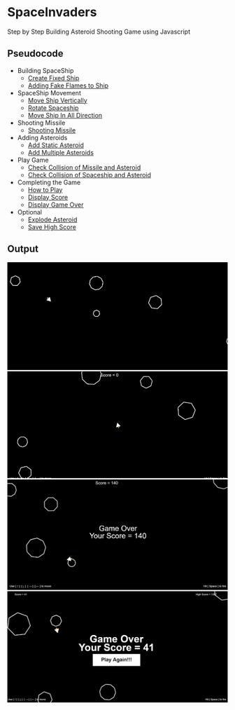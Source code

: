 # SpaceInvaders
Step by Step Building Asteroid Shooting Game using Javascript

## Pseudocode
* Building SpaceShip
  * [Create Fixed Ship](https://github.com/Shubham-Vishwakarma/SpaceInvaders/tree/main/part1-createfixedship)
  * [Adding Fake Flames to Ship](https://github.com/Shubham-Vishwakarma/SpaceInvaders/tree/main/part1.1-addflamestoship)
* SpaceShip Movement
  * [Move Ship Vertically](https://github.com/Shubham-Vishwakarma/SpaceInvaders/tree/main/part2-moveshipvertically)
  * [Rotate Spaceship](https://github.com/Shubham-Vishwakarma/SpaceInvaders/tree/main/part2.2-rotateship)
  * [Move Ship In All Direction](https://github.com/Shubham-Vishwakarma/SpaceInvaders/tree/main/part2.3-moveshipinalldirection)
* Shooting Missile
  * [Shooting Missile](https://github.com/Shubham-Vishwakarma/SpaceInvaders/tree/main/part3-shootingmissile)
* Adding Asteroids
  * [Add Static Asteroid](https://github.com/Shubham-Vishwakarma/SpaceInvaders/tree/main/part4-makingasteroids)
  * [Add Multiple Asteroids](https://github.com/Shubham-Vishwakarma/SpaceInvaders/tree/main/part4.1-addingmultipleasteriods)
* Play Game
  * [Check Collision of Missile and Asteroid](https://github.com/Shubham-Vishwakarma/SpaceInvaders/tree/main/part5-missilehittingasteroid)
  * [Check Collision of Spaceship and Asteroid](https://github.com/Shubham-Vishwakarma/SpaceInvaders/tree/main/part5.1-asteroidhittingship)
* Completing the Game
  * [How to Play](https://github.com/Shubham-Vishwakarma/SpaceInvaders/tree/main/part6-howtoplay)
  * [Display Score](https://github.com/Shubham-Vishwakarma/SpaceInvaders/tree/main/part6.1-displayscore)
  * [Display Game Over](https://github.com/Shubham-Vishwakarma/SpaceInvaders/tree/main/part6.2-rendergameover)
* Optional
  * [Explode Asteroid](https://github.com/Shubham-Vishwakarma/SpaceInvaders/tree/main/part7-explodeasteroids)
  * [Save High Score](https://github.com/Shubham-Vishwakarma/SpaceInvaders/tree/main/part8-savehighscore)

## Output
![demo1.gif](https://github.com/Shubham-Vishwakarma/SpaceInvaders/blob/main/demo1.gif)
![demo2.gif](https://github.com/Shubham-Vishwakarma/SpaceInvaders/blob/main/demo2.gif)
![output3.png](https://github.com/Shubham-Vishwakarma/SpaceInvaders/blob/main/output3.png)
![gameover.png](https://github.com/Shubham-Vishwakarma/SpaceInvaders/blob/main/gameover.png)